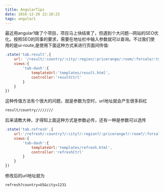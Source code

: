 ```yaml
---
title: AngularTips
date: 2016-12-26 22:18:23
tags: angular1
---
```

最近用angular1做了个项目，项目马上快结束了，但遇到个大问题--网站的SEO优化。按照SEO的同事的要求，需要在地址栏中输入参数就可以查询。不过我们使用的是ui-route,是使用下面这种方式来进行页面间传值:
```javascript
.state('tab.result',{
    url: '/result/:country/:city/:region/:pricerange/:room/:forsale/:type/:indoor/:outdoor',
    views:{
        'tab-dash':{
            templateUrl:'templates/result.html',
            controller:'resultCtrl'
        }
    }
})
```
这种传值方法有个很大的问题，就是参数为空时，url地址就会产生很多斜杠
```txt
result/country////////
```

后来请教大神，才得知上面这种方式是参数必传，还有一种是参数可以选传
```javascript
.state('tab.refresh',{
    url:'/refresh/:country?/:city?/:region?/:pricerange?/:room?/:forsale?/:type?/:indoor?/:outdoor?',
    views:{
        'tab-dash':{
            templateUrl:'templates/refresh.html',
            controller:'refreshCtrl'
        }
    }
})
```
修改后的url地址就为
```txt
refresh?country=US&city=1231
```
